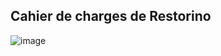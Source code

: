 ## Cahier de charges de Restorino

![image](https://github.com/kbenjilalietu/Restorino/assets/81255636/a8bb01f7-27c1-4e49-9523-98d5c7315f7a)

